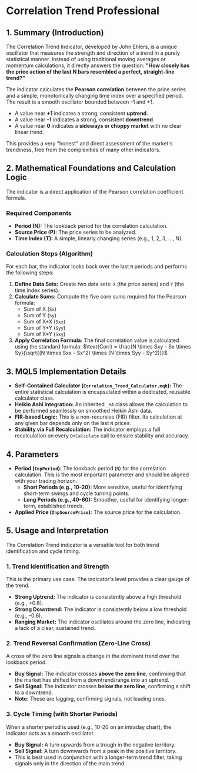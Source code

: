 # Correlation Trend Professional

## 1. Summary (Introduction)

The Correlation Trend Indicator, developed by John Ehlers, is a unique oscillator that measures the strength and direction of a trend in a purely statistical manner. Instead of using traditional moving averages or momentum calculations, it directly answers the question: **"How closely has the price action of the last N bars resembled a perfect, straight-line trend?"**

The indicator calculates the **Pearson correlation** between the price series and a simple, monotonically changing time index over a specified period. The result is a smooth oscillator bounded between -1 and +1.

* A value near **+1** indicates a strong, consistent **uptrend**.
* A value near **-1** indicates a strong, consistent **downtrend**.
* A value near **0** indicates a **sideways or choppy market** with no clear linear trend.

This provides a very "honest" and direct assessment of the market's trendiness, free from the complexities of many other indicators.

## 2. Mathematical Foundations and Calculation Logic

The indicator is a direct application of the Pearson correlation coefficient formula.

### Required Components

* **Period (N):** The lookback period for the correlation calculation.
* **Source Price (P):** The price series to be analyzed.
* **Time Index (T):** A simple, linearly changing series (e.g., 1, 2, 3, ..., N).

### Calculation Steps (Algorithm)

For each bar, the indicator looks back over the last `N` periods and performs the following steps:

1. **Define Data Sets:** Create two data sets: `X` (the price series) and `Y` (the time index series).
2. **Calculate Sums:** Compute the five core sums required for the Pearson formula:
    * Sum of X (`Sx`)
    * Sum of Y (`Sy`)
    * Sum of X*X (`Sxx`)
    * Sum of Y*Y (`Syy`)
    * Sum of X*Y (`Sxy`)
3. **Apply Correlation Formula:** The final correlation value is calculated using the standard formula:
    $\text{Corr} = \frac{N \times Sxy - Sx \times Sy}{\sqrt{(N \times Sxx - Sx^2) \times (N \times Syy - Sy^2)}}$

## 3. MQL5 Implementation Details

* **Self-Contained Calculator (`Correlation_Trend_Calculator.mqh`):** The entire statistical calculation is encapsulated within a dedicated, reusable calculator class.
* **Heikin Ashi Integration:** An inherited `_HA` class allows the calculation to be performed seamlessly on smoothed Heikin Ashi data.
* **FIR-based Logic:** This is a non-recursive (FIR) filter. Its calculation at any given bar depends only on the last `N` prices.
* **Stability via Full Recalculation:** The indicator employs a full recalculation on every `OnCalculate` call to ensure stability and accuracy.

## 4. Parameters

* **Period (`InpPeriod`):** The lookback period (`N`) for the correlation calculation. This is the most important parameter and should be aligned with your trading horizon.
  * **Short Periods (e.g., 10-20):** More sensitive, useful for identifying short-term swings and cycle turning points.
  * **Long Periods (e.g., 40-60):** Smoother, useful for identifying longer-term, established trends.
* **Applied Price (`InpSourcePrice`):** The source price for the calculation.

## 5. Usage and Interpretation

The Correlation Trend indicator is a versatile tool for both trend identification and cycle timing.

### **1. Trend Identification and Strength**

This is the primary use case. The indicator's level provides a clear gauge of the trend.

* **Strong Uptrend:** The indicator is consistently above a high threshold (e.g., +0.6).
* **Strong Downtrend:** The indicator is consistently below a low threshold (e.g., -0.6).
* **Ranging Market:** The indicator oscillates around the zero line, indicating a lack of a clear, sustained trend.

### **2. Trend Reversal Confirmation (Zero-Line Cross)**

A cross of the zero line signals a change in the dominant trend over the lookback period.

* **Buy Signal:** The indicator crosses **above the zero line**, confirming that the market has shifted from a downtrend/range into an uptrend.
* **Sell Signal:** The indicator crosses **below the zero line**, confirming a shift to a downtrend.
* **Note:** These are lagging, confirming signals, not leading ones.

### **3. Cycle Timing (with Shorter Periods)**

When a shorter period is used (e.g., 10-20 on an intraday chart), the indicator acts as a smooth oscillator.

* **Buy Signal:** A turn upwards from a trough in the negative territory.
* **Sell Signal:** A turn downwards from a peak in the positive territory.
* This is best used in conjunction with a longer-term trend filter, taking signals only in the direction of the main trend.
